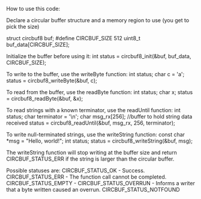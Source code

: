 How to use this code:

Declare a circular buffer structure and a memory region to use (you get to pick the size)

  struct circbuf8 buf;
  #define CIRCBUF_SIZE 512
  uint8_t buf_data[CIRCBUF_SIZE];

Initialize the buffer before using it:
  int status = circbuf8_init(&buf, buf_data, CIRCBUF_SIZE);

To write to the buffer, use the writeByte function:
  int status;
  char c = 'a';
  status = circbuf8_writeByte(&buf, c);


To read from the buffer, use the readByte function:
  int status;
  char x;
  status = circbuf8_readByte(&buf, &x);

To read strings with a known terminator, use the readUntil function:
  int status;
  char terminator = '\n';
  char msg_rx[256]; //buffer to hold string data received
  status = circbuf8_readUntil(&buf, msg_rx, 256, terminator); 

To write null-terminated strings, use the writeString function:
  const char *msg = "Hello, world!";
  int status;
  status = circbuf8_writeString(&buf, msg);

  The writeString function will stop writing at the buffer size and return CIRCBUF_STATUS_ERR if the string is larger than the circular buffer.
    
  
Possible statuses are:
  CIRCBUF_STATUS_OK - Success.
  CIRCBUF_STATUS_ERR - The function call cannot be completed.
  CIRCBUF_STATUS_EMPTY - 
  CIRCBUF_STATUS_OVERRUN - Informs a writer that a byte written caused an overrun.
  CIRCBUF_STATUS_NOTFOUND

